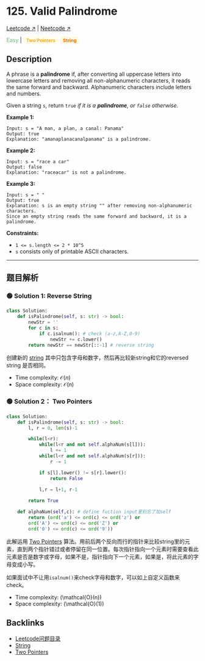 # 125. Valid Palindrome

[Leetcode ↗](https://leetcode.com/problems/valid-palindrome/description/?envType=problem-list-v2&envId=xi4ci4ig) | [Neetcode ↗](https://neetcode.io/problems/is-palindrome?list=blind75)

<font color="#66BB6A">Easy</font> | <span style="background-color:#FFFDE7; color:#F9A825; padding:3px 8px; border-radius:12px; font-size:12px; font-weight:bold;">Two Pointers</span> <span style="background-color:#FFF8E1; color:#EF6C00; padding:3px 8px; border-radius:12px; font-size:12px; font-weight:bold;">String</span>

## Description
A phrase is a **palindrome** if, after converting all uppercase letters into lowercase letters and removing all non-alphanumeric characters, it reads the same forward and backward. Alphanumeric characters include letters and numbers.

Given a string `s`, return `true` *if it is a **palindrome**, or `false` otherwise.*

**Example 1:**

    Input: s = "A man, a plan, a canal: Panama"
    Output: true
    Explanation: "amanaplanacanalpanama" is a palindrome.

**Example 2:**

    Input: s = "race a car"
    Output: false
    Explanation: "raceacar" is not a palindrome.

**Example 3:**

    Input: s = " "
    Output: true
    Explanation: s is an empty string "" after removing non-alphanumeric characters.
    Since an empty string reads the same forward and backward, it is a palindrome.

**Constraints:**
* `1 <= s.length <= 2 * 10^5`
* `s` consists only of printable ASCII characters.

---


## 题目解析


### 🟢 Solution 1: Reverse String

```Python
class Solution:
    def isPalindrome(self, s: str) -> bool:
        newStr = ''
        for c in s:
            if c.isalnum(): # check (a-z,A-Z,0-9)
                newStr += c.lower()
        return newStr == newStr[::-1] # reverse string
```

创建新的 [string](String.md) 其中只包含字母和数字，然后再比较新string和它的reversed string 是否相同。
* Time complexity: $\mathcal{O}(n)$
* Space complexity: $\mathcal{O}(n)$


### 🟢 Solution 2： Two Pointers

```Python
class Solution:
    def isPalindrome(self, s: str) -> bool:
        l, r = 0, len(s)-1

        while(l<r):
            while(l<r and not self.alphaNum(s[l])):
                l += 1
            while(l<r and not self.alphaNum(s[r])):
                r -= 1

            if s[l].lower() != s[r].lower():
                return False
            
            l,r = l+1, r-1

        return True

    def alphaNum(self,c): # define fuction input里别忘了加self
        return (ord('a') <= ord(c) <= ord('z') or 
        ord('A') <= ord(c) <= ord('Z') or
        ord('0') <= ord(c) <= ord('9'))
```

此解运用 [Two Pointers](Two_Pointers.md) 算法。用前后两个反向而行的指针来比较string里的元素，直到两个指针错过或者停留在同一位置。每次指针指向一个元素时需要查看此元素是否是数字或字母，如果不是，指针指向下一个元素，如果是，将此元素的字母变成小写。

如果面试中不让用`isalnum()`来check字母和数字，可以如上自定义函数来check。

* Time complexity: \(\mathcal{O}(n)\)
* Space complexity: \(\mathcal{O}(1)\)

## Backlinks
- [Leetcode问题目录](Leetcode问题目录.md)
- [String](String.md)
- [Two Pointers](Two_Pointers.md)